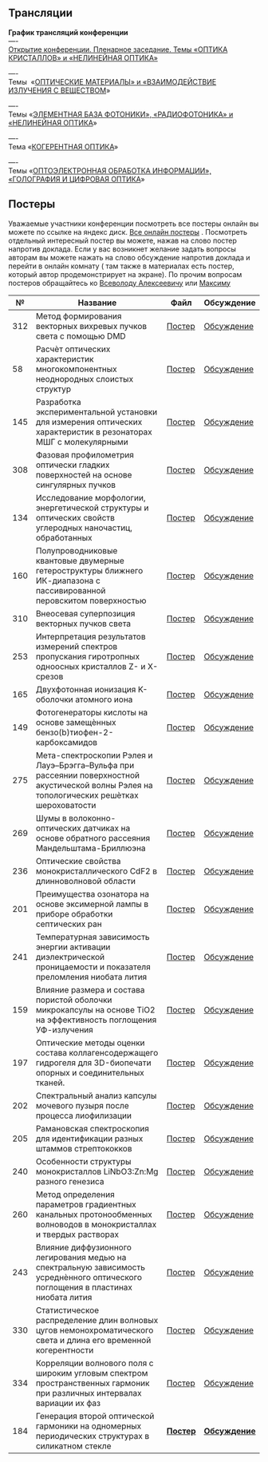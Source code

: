 
## Трансляции
**График трансляций конференции**  
—-  
[Открытие конференции. Пленарное заседание. Темы «ОПТИКА КРИСТАЛЛОВ» и «НЕЛИНЕЙНАЯ ОПТИКА»](https://vkvideo.ru/video-142251832_456239384)  
  

—-  
Темы  «[ОПТИЧЕСКИЕ МАТЕРИАЛЫ» и «ВЗАИМОДЕЙСТВИЕ ИЗЛУЧЕНИЯ С ВЕЩЕСТВОМ](https://vkvideo.ru/playlist/-142251832_-2/video-142251832_456239385)»  
  
—-  
Темы «[ЭЛЕМЕНТНАЯ БАЗА ФОТОНИКИ», «РАДИОФОТОНИКА» и «НЕЛИНЕЙНАЯ ОПТИКА](https://vkvideo.ru/playlist/-142251832_-2/video-142251832_456239386)»  
  
—-  
Тема «[КОГЕРЕНТНАЯ ОПТИКА](https://vkvideo.ru/playlist/-142251832_-2/video-142251832_456239387)»  
  
—-  
Темы «[ОПТОЭЛЕКТРОННАЯ ОБРАБОТКА ИНФОРМАЦИИ», «ГОЛОГРАФИЯ И ЦИФРОВАЯ ОПТИКА](https://vkvideo.ru/playlist/-142251832_-2/video-142251832_456239388)»



## Постеры
Уважаемые участники конференции посмотреть все постеры онлайн вы можете по ссылке на яндекс диск. [Все онлайн постеры](https://disk.yandex.ru/d/lJ8xUWdaqvJT8g) . Посмотреть отдельный интересный постер вы можете, нажав на слово постер напротив доклада. Если у вас возникнет желание задать вопросы авторам вы можете нажать на слово обсуждение напротив доклада и перейти в онлайн комнату ( там также в материалах есть постер, который автор продемонстрирует на экране). По прочим вопросам постеров обращайтесь ко [Всеволоду Алексеевичу](https://t.me/nozaLER) или [Максиму](https://t.me/Diablo1511)


| **№** | **Название**                                                                                                                                | **Файл**                                              | **Обсуждение**                                                                        |
| ----- | ------------------------------------------------------------------------------------------------------------------------------------------- | ----------------------------------------------------- | ------------------------------------------------------------------------------------- |
| 312   | Метод формирования векторных вихревых пучков света с помощью DMD                                                                            | [Постер](https://disk.yandex.ru/i/1pG2-Wc0VtGkxg)     | [Обсуждение](https://ivaedu.mephi.ru/#join:tb3090d13-8447-49d6-8ddd-34867ee3d140)     |
| 58    | Расчѐт оптических характеристик многокомпонентных неоднородных слоистых структур                                                            | [Постер](https://disk.yandex.ru/d/yBnInScJreaizQ)     | [Обсуждение](https://ivaedu.mephi.ru/#join:ta6ac7f3c-13fa-4d9d-9a36-e0f47cee467e)     |
| 145   | Разработка экспериментальной установки для измерения оптических характеристик в резонаторах МШГ с молекулярными                             | [Постер](https://disk.yandex.ru/i/LEumhByF3LI06Q)     | [Обсуждение](https://ivaedu.mephi.ru/#join:td2829219-4670-43c7-9c82-87bb50c650fa)     |
| 308   | Фазовая профилометрия оптически гладких поверхностей на основе сингулярных пучков                                                           | [Постер](https://disk.yandex.ru/i/oRZJLEUOVlfdJA)     | [Обсуждение](https://ivaedu.mephi.ru/#join:te31a4822-f3f2-462a-a328-d5011b450fe9)     |
| 134   | Исследование морфологии, энергетической структуры и оптических свойств углеродных наночастиц, обработанных                                  | [Постер](https://disk.yandex.ru/i/mYQHBEDADg2hjA)     | [Обсуждение](https://ivaedu.mephi.ru/#join:t9db5626e-ad54-485e-97cd-de9a2e2959e0)     |
| 160   | Полупроводниковые квантовые двумерные гетероструктуры ближнего ИК-диапазона с пассивированной перовскитом поверхностью                      | [Постер](https://disk.yandex.ru/i/95KE55oy493HAg)     | [Обсуждение](https://ivaedu.mephi.ru/#join:t97940d82-9f15-4618-af24-9858a36eddc1)     |
| 310   | Внеосевая суперпозиция векторных пучков света                                                                                               | [Постер](https://disk.yandex.ru/i/wpzTLiY35918xw)     | [Обсуждение](https://ivaedu.mephi.ru/#join:te205a2b3-8adb-4f4c-8ad6-cfcb8410b4d2)     |
| 253   | Интерпретация результатов измерений спектров пропускания гиротропных одноосных кристаллов Z- и X-срезов                                     | [Постер](https://disk.yandex.ru/d/HaQZH4fravAohw)     | [Обсуждение](https://ivaedu.mephi.ru/#join:t779febdb-c56c-458d-a91e-c354fafa6041)     |
| 165   | Двухфотонная ионизация K-оболочки атомного иона                                                                                             | [Постер](https://disk.yandex.ru/i/QFx--TSXBXMvtQ)     | [Обсуждение](https://ivaedu.mephi.ru/#join:t4c8a0d91-4f57-4b69-aa46-188b7249c198)     |
| 149   | Фотогенераторы кислоты на основе замещѐнных бензо(b)тиофен-2-карбоксамидов                                                                  | [Постер](https://disk.yandex.ru/d/ljMGUQl8-PgrRA)     | [Обсуждение](https://ivaedu.mephi.ru/#join:ta6de1510-773f-4bfe-979a-637c469763d2)     |
| 275   | Мета-спектроскопии Рэлея и Лауэ–Брэгга–Вульфа при рассеянии поверхностной акустической волны Рэлея на топологических решѐтках шероховатости | [Постер](https://disk.yandex.ru/d/eHQ2udAkXFt9zA)     | [Обсуждение](https://ivaedu.mephi.ru/#join:t1ad352f8-2ce9-42a3-811e-297e4c66dbca)     |
| 269   | Шумы в волоконно-оптических датчиках на основе обратного рассеяния Мандельштама-Бриллюэна                                                   | [Постер](https://disk.yandex.ru/i/ywUfN0m3qlWnCA)     | [Обсуждение](https://ivaedu.mephi.ru/#join:t3452d214-4c53-429b-bca8-fdd0b1259b46)     |
| 236   | Оптические свойства монокристаллического CdF2 в длинноволновой области                                                                      | [Постер](https://disk.yandex.ru/i/0A-9MFo489agcQ)     | [Обсуждение](https://ivaedu.mephi.ru/#join:tbb606843-354d-455e-b043-93d688df46f8)     |
| 201   | Преимущества oзонатора на основе эксимерной лампы в приборе обработки септических ран                                                       | [Постер](https://disk.yandex.ru/i/rPKEj8eH5dbUAQ)     | [Обсуждение](https://ivaedu.mephi.ru/#join:t3f72acdf-201d-4fa9-ac17-e3adf0c71091)     |
| 241   | Температурная зависимость энергии активации диэлектрической проницаемости и показателя преломления ниобата лития                            | [Постер](https://disk.yandex.ru/i/gzv37gAVlPbS1Q)     | [Обсуждение](https://ivaedu.mephi.ru/#join:tf2d7c0c2-3043-4810-b0f4-f6ebd5e37820)     |
| 159   | Влияние размера и состава пористой оболочки микрокапсулы на основе TiO2 на эффективность поглощения УФ-излучения                            | [Постер](https://disk.yandex.ru/i/wIB3-cauCJzgSg)     | [Обсуждение](https://ivaedu.mephi.ru/#join:t51ec527a-d9a9-42b7-8f0a-ab4422dd1b16)                                                              |
| 197   | Оптические методы оценки состава коллагенсодержащего гидрогеля для 3D-биопечати опорных и соединительных тканей.                            | [Постер](https://disk.yandex.ru/i/ygmibdjd256yXA)     | [Обсуждение](https://ivaedu.mephi.ru/#join:tdc83487b-be51-4d51-bbe4-5610a61d416e)     |
| 202   | Спектральный анализ капсулы мочевого пузыря после процесса лиофилизации                                                                     | [Постер](https://disk.yandex.ru/i/7ai-ky3UrmqJCw)     | [Обсуждение](https://ivaedu.mephi.ru/#join:tb99b08a6-f8e6-4822-9153-407dbcc0188a)     |
| 205   | Рамановская спектроскопия для идентификации разных штаммов стрептококков                                                                    | [Постер](https://disk.yandex.ru/i/xTgvDOJQgcUMSg)     | [Обсуждение](https://ivaedu.mephi.ru/#join:t4f38e8d6-8e3b-4917-8437-5c5bda4a8cac)     |
| 240   | Особенности структуры монокристаллов LiNbO3:Zn:Mg разного генезиса                                                                          | [Постер](https://disk.yandex.ru/i/3vLfjJSdaEmtmw)     | [Обсуждение](https://ivaedu.mephi.ru/#join:t2d2251e4-0b5e-44f2-844c-e87f1746cc47)     |
| 260   | Метод определения параметров градиентных канальных протонообменных волноводов в монокристаллах и твердых растворах                          | [Постер](https://disk.yandex.ru/i/SW5dQU17sAngTA)     | [Обсуждение](https://ivaedu.mephi.ru/#join:tfd881a21-9755-4c70-b76a-77832202a014)     |
| 243   | Влияние диффузионного легирования медью на спектральную зависимость усреднѐнного оптического поглощения в пластинах ниобата лития           | [Постер](https://disk.yandex.ru/i/jvbNp62WC_9jnQ)     | [Обсуждение](https://ivaedu.mephi.ru/#join:tb8a87b63-90a2-4425-b7c9-0ff35eeff565)     |
| 330   | Статистическое распределение длин волновых цугов немонохроматического света и длина его временной когерентности                             | [Постер](https://disk.yandex.ru/i/mB8qpuXAr1eH4w)     | [Обсуждение](https://ivaedu.mephi.ru/#join:td15087f2-d795-4b24-bcb7-bc82025d49b0)     |
| 334   | Корреляции волнового поля с широким угловым спектром пространственных гармоник при различных интервалах вариации их фаз                     | [Постер](https://disk.yandex.ru/i/VXki6KJ_7GFl0A)     | [Обсуждение](https://ivaedu.mephi.ru/#join:t40dcceac-df4d-41e2-8b29-5cbadc8789af)      |
| 184   | Генерация второй оптической гармоники на одномерных периодических структурах в силикатном стекле                                            | **[Постер](https://disk.yandex.ru/i/Kj8KzxRewuvkpg)** | **[Обсуждение](https://ivaedu.mephi.ru/#join:tabeb65ff-ea3e-4368-b003-09cd0acf362f)** |
